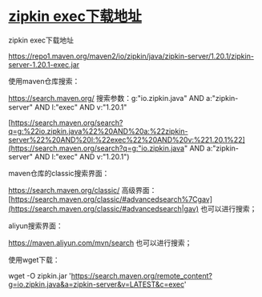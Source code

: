 # [zipkin exec下载地址](https://www.cnblogs.com/stono/p/11462874.html)

zipkin exec下载地址

https://repo1.maven.org/maven2/io/zipkin/java/zipkin-server/1.20.1/zipkin-server-1.20.1-exec.jar

使用maven仓库搜索：

https://search.maven.org/ 搜索参数：g:"io.zipkin.java" AND a:"zipkin-server" AND l:"exec" AND v:"1.20.1"

[https://search.maven.org/search?q=g:%22io.zipkin.java%22%20AND%20a:%22zipkin-server%22%20AND%20l:%22exec%22%20AND%20v:%221.20.1%22](https://search.maven.org/search?q=g:"io.zipkin.java" AND a:"zipkin-server" AND l:"exec" AND v:"1.20.1")

maven仓库的classic搜索界面：

https://search.maven.org/classic/ 高级界面：[https://search.maven.org/classic/#advancedsearch%7Cgav](https://search.maven.org/classic/#advancedsearch|gav) 也可以进行搜索；

aliyun搜索界面：

https://maven.aliyun.com/mvn/search 也可以进行搜索；

使用wget下载：

wget -O zipkin.jar 'https://search.maven.org/remote_content?g=io.zipkin.java&a=zipkin-server&v=LATEST&c=exec'